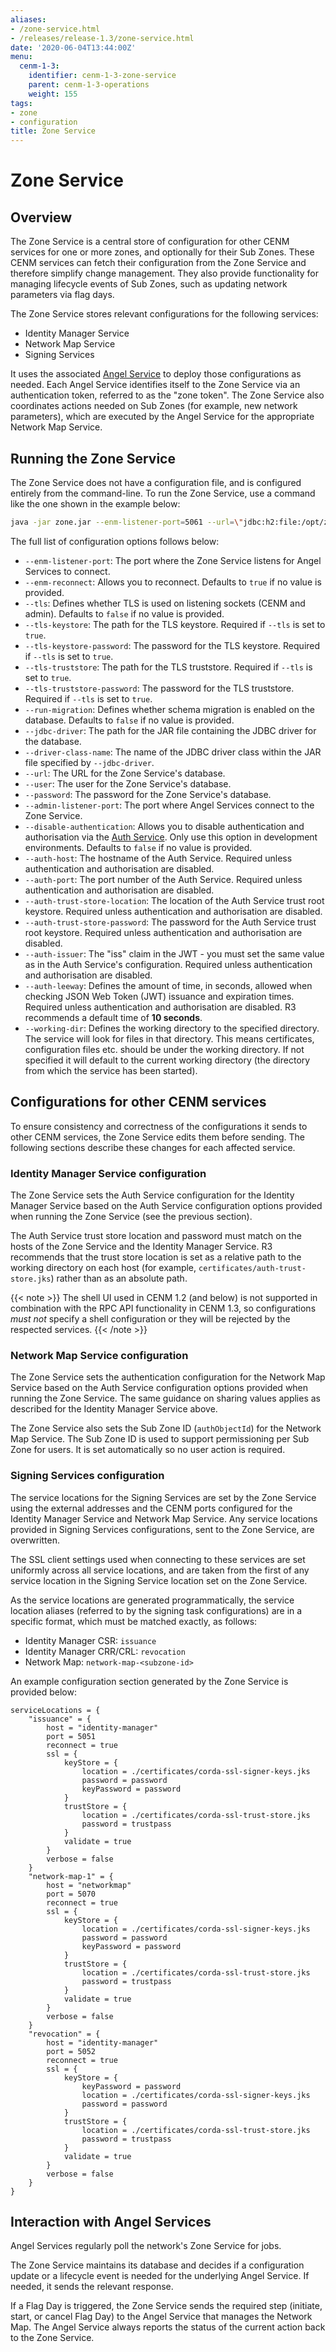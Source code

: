 ```yaml
---
aliases:
- /zone-service.html
- /releases/release-1.3/zone-service.html
date: '2020-06-04T13:44:00Z'
menu:
  cenm-1-3:
    identifier: cenm-1-3-zone-service
    parent: cenm-1-3-operations
    weight: 155
tags:
- zone
- configuration
title: Zone Service
---
```


# Zone Service

## Overview

The Zone Service is a central store of configuration for other CENM services
for one or more zones, and optionally for their Sub Zones. These CENM services
can fetch their configuration from the Zone Service and therefore simplify change
management. They also provide functionality for managing
lifecycle events of Sub Zones, such as updating network parameters via
flag days.

The Zone Service stores relevant configurations for the following services:

* Identity Manager Service
* Network Map Service
* Signing Services

It uses the associated [Angel Service](angel-service.md) to deploy those configurations as needed.
Each Angel Service identifies itself to the Zone Service via an authentication
token, referred to as the "zone token". The Zone Service also coordinates actions
needed on Sub Zones (for example, new network parameters), which are executed
by the Angel Service for the appropriate Network Map Service.

## Running the Zone Service

The Zone Service does not have a configuration file, and is configured entirely
from the command-line. To run the Zone Service, use a command like the one shown in the example below:

```bash
java -jar zone.jar --enm-listener-port=5061 --url=\"jdbc:h2:file:/opt/zone/zone-persistence;DB_CLOSE_ON_EXIT=FALSE;LOCK_TIMEOUT=10000;WRITE_DELAY=0;AUTO_SERVER_PORT=0\" --user=testuser --password=password --admin-listener-port=5063 --driver-class-name=org.h2.jdbcx.JdbcDataSource --auth-host=auth-service --auth-port=8081 --auth-trust-store-location=certificates/corda-ssl-trust-store.jks --auth-trust-store-password=trustpass --auth-issuer=http://test --auth-leeway=10 --run-migration=true
```

The full list of configuration options follows below:

- `--enm-listener-port`: The port where the Zone Service listens for Angel Services to connect.
- `--enm-reconnect`: Allows you to reconnect. Defaults to `true` if no value is provided.
- `--tls`: Defines whether TLS is used on listening sockets (CENM and admin). Defaults to `false` if no value is provided.
- `--tls-keystore`: The path for the TLS keystore. Required if `--tls` is set to `true`.
- `--tls-keystore-password`: The password for the TLS keystore. Required if `--tls` is set to `true`.
- `--tls-truststore`: The path for the TLS truststore. Required if `--tls` is set to `true`.
- `--tls-truststore-password`: The password for the TLS truststore. Required if `--tls` is set to `true`.
- `--run-migration`:  Defines whether schema migration is enabled on the database. Defaults to `false` if no value is provided.
- `--jdbc-driver`:  The path for the JAR file containing the JDBC driver for the database.
- `--driver-class-name`: The name of the JDBC driver class within the JAR file specified by `--jdbc-driver`.
- `--url`: The URL for the Zone Service's database.
- `--user`: The user for the Zone Service's database.
- `--password`: The password for the Zone Service's database.
- `--admin-listener-port`: The port where Angel Services connect to the Zone Service.
- `--disable-authentication`: Allows you to disable authentication and authorisation via the [Auth Service](auth-service.md). Only use this option in development environments. Defaults to `false` if no value is provided.
- `--auth-host`: The hostname of the Auth Service. Required unless authentication and authorisation are disabled.
- `--auth-port`: The port number of the Auth Service. Required unless authentication and authorisation are disabled.
- `--auth-trust-store-location`: The location of the Auth Service trust root keystore. Required unless authentication and authorisation are disabled.
- `--auth-trust-store-password`: The password for the Auth Service trust root keystore. Required unless authentication and authorisation are disabled.
- `--auth-issuer`: The \"iss\" claim in the JWT - you must set the same value as in the Auth Service's configuration. Required unless authentication and authorisation are disabled.
- `--auth-leeway`: Defines the amount of time, in seconds, allowed when checking JSON Web Token (JWT) issuance and expiration times. Required unless authentication and authorisation are disabled. R3 recommends a default time of **10 seconds**.
- `--working-dir`: Defines the working directory to the specified directory. The service will look for files in that directory. This means certificates, configuration files etc. should be under the working directory. If not specified it will default to the current working directory (the directory from which the service has been started).

## Configurations for other CENM services

To ensure consistency and correctness of the configurations it sends to other CENM services, the Zone Service edits them before sending. The following sections describe these changes for each affected service.

### Identity Manager Service configuration

The Zone Service sets the Auth Service configuration for the Identity Manager Service based on the Auth Service configuration options provided when running the Zone Service (see the previous section).

The Auth Service trust store location and password must match on the hosts of the Zone Service and the Identity Manager Service. R3 recommends that the trust store location is set as a relative path to the working directory on each host (for example, `certificates/auth-trust-store.jks`) rather than as an absolute path.

{{< note >}}
The shell UI used in CENM 1.2 (and below) is not supported in combination with the RPC API functionality in CENM 1.3, so configurations *must not* specify a shell configuration or they will be rejected by the respected services.
{{< /note >}}

### Network Map Service configuration

The Zone Service sets the authentication configuration for the Network Map Service based on the Auth Service configuration options provided when running the Zone Service. The same guidance on sharing values applies as described for the Identity Manager Service above.

The Zone Service also sets the Sub Zone ID (`authObjectId`) for the Network Map Service. The Sub Zone ID is used to support permissioning per Sub Zone for users. It is set automatically so no user action is required.

### Signing Services configuration

The service locations for the Signing Services are set by the Zone Service using the external addresses and the CENM ports configured for the Identity Manager Service and Network Map Service. Any service locations provided in Signing Services configurations, sent to the Zone Service, are overwritten.

The SSL client settings used when connecting to these services are set uniformly
across all service locations, and are taken from the first of any service location
in the Signing Service location set on the Zone Service.

As the service locations are generated programmatically, the service location aliases
(referred to by the signing task configurations) are in a specific format, which
must be matched exactly, as follows:

* Identity Manager CSR: `issuance`
* Identity Manager CRR/CRL: `revocation`
* Network Map: `network-map-<subzone-id>`

An example configuration section generated by the Zone Service is provided below:

```guess
serviceLocations = {
    "issuance" = {
        host = "identity-manager"
        port = 5051
        reconnect = true
        ssl = {
            keyStore = {
                location = ./certificates/corda-ssl-signer-keys.jks
                password = password
                keyPassword = password
            }
            trustStore = {
                location = ./certificates/corda-ssl-trust-store.jks
                password = trustpass
            }
            validate = true
        }
        verbose = false
    }
    "network-map-1" = {
        host = "networkmap"
        port = 5070
        reconnect = true
        ssl = {
            keyStore = {
                location = ./certificates/corda-ssl-signer-keys.jks
                password = password
                keyPassword = password
            }
            trustStore = {
                location = ./certificates/corda-ssl-trust-store.jks
                password = trustpass
            }
            validate = true
        }
        verbose = false
    }
    "revocation" = {
        host = "identity-manager"
        port = 5052
        reconnect = true
        ssl = {
            keyStore = {
                keyPassword = password
                location = ./certificates/corda-ssl-signer-keys.jks
                password = password
            }
            trustStore = {
                location = ./certificates/corda-ssl-trust-store.jks
                password = trustpass
            }
            validate = true
        }
        verbose = false
    }
}
```

## Interaction with Angel Services

Angel Services regularly poll the network's Zone Service for jobs.

The Zone Service maintains its database and decides if a configuration update or a lifecycle event is needed for the underlying Angel Service. If needed, it sends the relevant response.

If a Flag Day is triggered, the Zone Service sends the required step (initiate, start, or cancel Flag Day) to the Angel Service that manages the Network Map. The Angel Service always reports the status of the current action back to the Zone Service.
